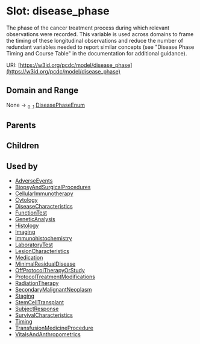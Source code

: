 
# Slot: disease_phase


The phase of the cancer treatment process during which relevant observations were recorded. This variable is used across domains to frame the timing of these longitudinal observations and reduce the number of redundant variables needed to report similar concepts (see "Disease Phase Timing and Course Table" in the documentation for additional guidance).

URI: [https://w3id.org/pcdc/model/disease_phase](https://w3id.org/pcdc/model/disease_phase)


## Domain and Range

None &#8594;  <sub>0..1</sub> [DiseasePhaseEnum](DiseasePhaseEnum.md)

## Parents


## Children


## Used by

 * [AdverseEvents](AdverseEvents.md)
 * [BiopsyAndSurgicalProcedures](BiopsyAndSurgicalProcedures.md)
 * [CellularImmunotherapy](CellularImmunotherapy.md)
 * [Cytology](Cytology.md)
 * [DiseaseCharacteristics](DiseaseCharacteristics.md)
 * [FunctionTest](FunctionTest.md)
 * [GeneticAnalysis](GeneticAnalysis.md)
 * [Histology](Histology.md)
 * [Imaging](Imaging.md)
 * [Immunohistochemistry](Immunohistochemistry.md)
 * [LaboratoryTest](LaboratoryTest.md)
 * [LesionCharacteristics](LesionCharacteristics.md)
 * [Medication](Medication.md)
 * [MinimalResidualDisease](MinimalResidualDisease.md)
 * [OffProtocolTherapyOrStudy](OffProtocolTherapyOrStudy.md)
 * [ProtocolTreatmentModifications](ProtocolTreatmentModifications.md)
 * [RadiationTherapy](RadiationTherapy.md)
 * [SecondaryMalignantNeoplasm](SecondaryMalignantNeoplasm.md)
 * [Staging](Staging.md)
 * [StemCellTransplant](StemCellTransplant.md)
 * [SubjectResponse](SubjectResponse.md)
 * [SurvivalCharacteristics](SurvivalCharacteristics.md)
 * [Timing](Timing.md)
 * [TransfusionMedicineProcedure](TransfusionMedicineProcedure.md)
 * [VitalsAndAnthropometrics](VitalsAndAnthropometrics.md)
